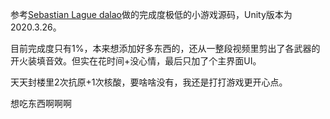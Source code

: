 参考[Sebastian Lague dalao](https://www.youtube.com/watch?v=SviIeTt2_Lc&list=PLFt_AvWsXl0ctd4dgE1F8g3uec4zKNRV0)做的完成度极低的小游戏源码，Unity版本为2020.3.26。

目前完成度只有1%，本来想添加好多东西的，还从一整段视频里剪出了各武器的开火装填音效。但实在花时间+没心情，最后只加了个主界面UI。

天天封楼里2次抗原+1次核酸，要啥啥没有，我还是打打游戏更开心点。

想吃东西啊啊啊